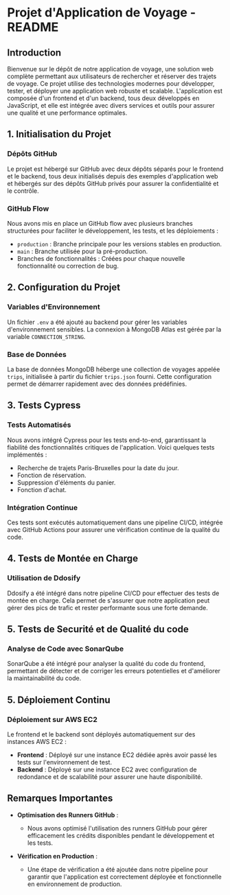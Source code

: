 # Projet d'Application de Voyage - README

## Introduction

Bienvenue sur le dépôt de notre application de voyage, une solution web complète permettant aux utilisateurs de rechercher et réserver des trajets de voyage. Ce projet utilise des technologies modernes pour développer, tester, et déployer une application web robuste et scalable. L'application est composée d'un frontend et d'un backend, tous deux développés en JavaScript, et elle est intégrée avec divers services et outils pour assurer une qualité et une performance optimales.

## 1. Initialisation du Projet

### Dépôts GitHub

Le projet est hébergé sur GitHub avec deux dépôts séparés pour le frontend et le backend, tous deux initialisés depuis des exemples d'application web et hébergés sur des dépôts GitHub privés pour assurer la confidentialité et le contrôle.

### GitHub Flow

Nous avons mis en place un GitHub flow avec plusieurs branches structurées pour faciliter le développement, les tests, et les déploiements :
- `production` : Branche principale pour les versions stables en production.
- `main` : Branche utilisée pour la pré-production.
- Branches de fonctionnalités : Créées pour chaque nouvelle fonctionnalité ou correction de bug.

## 2. Configuration du Projet

### Variables d'Environnement

Un fichier `.env` a été ajouté au backend pour gérer les variables d'environnement sensibles. La connexion à MongoDB Atlas est gérée par la variable `CONNECTION_STRING`.

### Base de Données

La base de données MongoDB héberge une collection de voyages appelée `trips`, initialisée à partir du fichier `trips.json` fourni. Cette configuration permet de démarrer rapidement avec des données prédéfinies.

## 3. Tests Cypress

### Tests Automatisés

Nous avons intégré Cypress pour les tests end-to-end, garantissant la fiabilité des fonctionnalités critiques de l'application. Voici quelques tests implémentés :
- Recherche de trajets Paris-Bruxelles pour la date du jour.
- Fonction de réservation.
- Suppression d'éléments du panier.
- Fonction d'achat.

### Intégration Continue

Ces tests sont exécutés automatiquement dans une pipeline CI/CD, intégrée avec GitHub Actions pour assurer une vérification continue de la qualité du code.

## 4. Tests de Montée en Charge

### Utilisation de Ddosify

Ddosify a été intégré dans notre pipeline CI/CD pour effectuer des tests de montée en charge. Cela permet de s'assurer que notre application peut gérer des pics de trafic et rester performante sous une forte demande.

## 5. Tests de Securité et de Qualité du code

### Analyse de Code avec SonarQube

SonarQube a été intégré pour analyser la qualité du code du frontend, permettant de détecter et de corriger les erreurs potentielles et d'améliorer la maintainabilité du code.

## 5. Déploiement Continu

### Déploiement sur AWS EC2

Le frontend et le backend sont déployés automatiquement sur des instances AWS EC2 :
- **Frontend** : Déployé sur une instance EC2 dédiée après avoir passé les tests sur l'environnement de test.
- **Backend** : Déployé sur une instance EC2 avec configuration de redondance et de scalabilité pour assurer une haute disponibilité.


## Remarques Importantes

- **Optimisation des Runners GitHub** :
  - Nous avons optimisé l'utilisation des runners GitHub pour gérer efficacement les crédits disponibles pendant le développement et les tests.

- **Vérification en Production** :
  - Une étape de vérification a été ajoutée dans notre pipeline pour garantir que l'application est correctement déployée et fonctionnelle en environnement de production.

